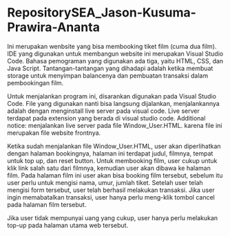 # RepositorySEA_Jason-Kusuma-Prawira-Ananta
Ini merupakan wenbsite yang bisa membooking tiket film (cuma dua film). IDE yang digunakan untuk membangun website ini merupakan Visual Studio Code. Bahasa pemograman yang digunakan ada tiga, yaitu HTML, CSS, dan Java Script. Tantangan-tantangan yang dihadapi adalah ketika membuat storage untuk menyimpan balancenya dan pembuatan transaksi dalam pembookingan film.

Untuk menjalankan program ini, disarankan digunakan pada Visual Studio Code. File yang digunakan nanti bisa langsung dijalankan, menjalankannya adalah dengan menginstall live server pada visual code. Live server terdapat pada extension yang berada di visual studio code. Additional notice: menjalankan live server pada file Window_User.HTML. karena file ini merupakan file website frontnya.

Ketika sudah menjalankan file Window_User.HTML, user akan diperlihatkan dengan halaman bookingnya, halaman ini terdapat judul, filmnya, tempat untuk top up, dan reset button. Untuk membooking film, user cukup untuk klik link salah satu dari filmnya, kemudian user akan dibawa ke halaman film. Pada halaman film ini user akan bisa booking film tersebut, sebelum itu user perlu untuk mengisi nama, umur, jumlah tiket. Setelah user telah mengisi form tersebut, user telah berhasil melakukan transaksi. Jika user ingin memabatalkan transaksi, user hanya perlu meng-klik tombol cancel pada halaman film tersebut.

Jika user tidak mempunyai uang yang cukup, user hanya perlu melakukan top-up pada halaman utama web tersebut.



